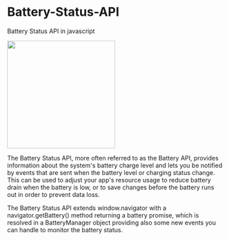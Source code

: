 # Battery-Status-API
Battery Status API in javascript

<img src="tambs.png" width="250" height="250">
<br>

The Battery Status API, more often referred to as the Battery API, provides information about the system's battery charge level and lets you be notified by events that are sent when the battery level or charging status change. This can be used to adjust your app's resource usage to reduce battery drain when the battery is low, or to save changes before the battery runs out in order to prevent data loss.

The Battery Status API extends window.navigator with a navigator.getBattery() method returning a battery promise, which is resolved in a BatteryManager object providing also some new events you can handle to monitor the battery status.
